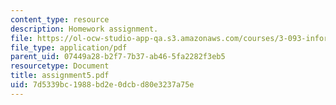 ```yaml
---
content_type: resource
description: Homework assignment.
file: https://ol-ocw-studio-app-qa.s3.amazonaws.com/courses/3-093-information-exploration-becoming-a-savvy-scholar-fall-2006/7d5339bc1988bd2e0dcbd80e3237a75e_assignment5.pdf
file_type: application/pdf
parent_uid: 07449a28-b2f7-7b37-ab46-5fa2282f3eb5
resourcetype: Document
title: assignment5.pdf
uid: 7d5339bc-1988-bd2e-0dcb-d80e3237a75e
---
```

